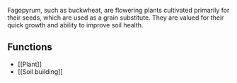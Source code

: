 Fagopyrum, such as buckwheat, are flowering plants cultivated primarily for their seeds, which are used as a grain substitute. They are valued for their quick growth and ability to improve soil health.
## Functions
- [[Plant]]
- [[Soil building]]